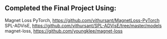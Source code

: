 ## Completed the Final Project Using:
 Magnet Loss PyTorch, https://github.com/vithursant/MagnetLoss-PyTorch
 SPL-ADVisE, https://github.com/vithursant/SPL-ADVisE/tree/master/models
 magnet-loss, https://github.com/youngklee/magnet-loss
 
